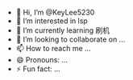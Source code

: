 - 👋 Hi, I’m @KeyLee5230
- 👀 I’m interested in lsp
- 🌱 I’m currently learning 刷机
- 💞️ I’m looking to collaborate on ...
- 📫 How to reach me ...
- 😄 Pronouns: ...
- ⚡ Fun fact: ...

<!---
KeyLee5230/KeyLee5230 is a ✨ special ✨ repository because its `README.md` (this file) appears on your GitHub profile.
You can click the Preview link to take a look at your changes.
--->
